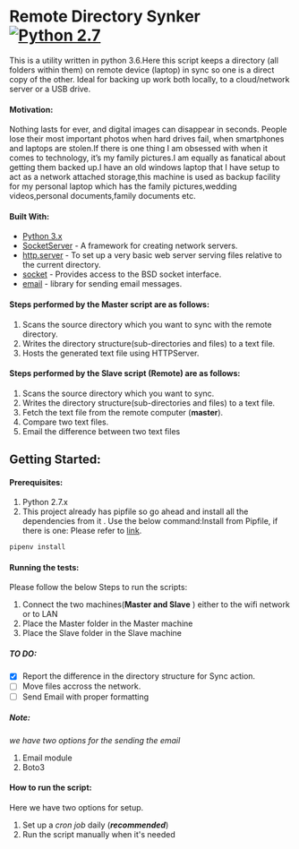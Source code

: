 # Remote Directory Synker [![Python 2.7](https://img.shields.io/badge/python-3.6-blue.svg)](https://www.python.org/downloads/release/python-360/)

This is a utility written in python 3.6.Here this script keeps a directory (all folders within them) on remote device (laptop) in sync so one is a direct copy of the other. Ideal for backing up work both locally, to a cloud/network server or a USB drive.

#### Motivation:
Nothing lasts for ever, and digital images can disappear in seconds. People lose their most important photos when hard drives fail, when smartphones and laptops are stolen.If there is one thing I am obsessed with when it comes to technology, it’s my family pictures.I am equally as fanatical about getting them backed up.I have an old windows laptop that I have setup to act as a network attached storage,this machine is used as backup facility for my personal laptop which has the family pictures,wedding videos,personal documents,family documents etc. 

#### Built With:
- [Python 3.x](https://www.python.org/download/releases/3.0/)
- [SocketServer](https://docs.python.org/3/library/socketserver.html) - A framework for creating network servers.
- [http.server](http://docs.python-requests.org/en/master/) - To set up a very basic web server serving files relative to the current directory.
- [socket](https://boto3.amazonaws.com/v1/documentation/api/latest/index.html) - Provides access to the BSD socket interface.
- [email](https://docs.python.org/2/library/email.html#module-email) - library for sending email messages.

#### Steps performed by the Master script are as follows:
1. Scans the source directory which you want to sync with the remote directory. 
2. Writes the directory structure(sub-directories and files) to a text file.
3. Hosts the generated text file using HTTPServer.

#### Steps performed by the Slave script (Remote) are as follows:
1. Scans the source directory which you want to sync.
2. Writes the directory structure(sub-directories and files) to a text file.
3. Fetch the text file from the remote computer (**master**).
4. Compare two text files. 
5. Email the difference between two text files

## Getting Started:

#### Prerequisites:
1. Python 2.7.x
2. This project already has pipfile so go ahead and install all the dependencies from it . Use the below command:Install from Pipfile, if there is one: Please refer to [link](https://pipenv.readthedocs.io/en/latest/basics/#example-pipenv-workflow).

 ```bash
 pipenv install
 ```
#### Running the tests:
Please follow the below Steps to run the scripts:
1. Connect the two machines(**Master and Slave** ) either to the wifi network or to LAN
2. Place the Master folder in the Master machine
3. Place the Slave folder in the Slave machine


##### TO DO:
- [x] Report the difference in the directory structure for Sync action.
- [ ] Move files accross the network.
- [ ] Send Email with proper formatting 

##### Note: 
_we have two options for the sending the email_
1. Email module
2. Boto3 

#### How to run the script:
Here we have two options for setup.
1. Set up a _cron job_ daily (**_recommended_**)
2. Run the script manually when it's needed












 



